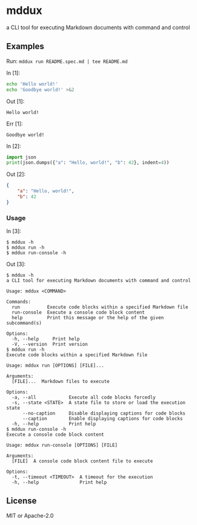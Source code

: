 # mddux

a CLI tool for executing Markdown documents with command and control

## Examples

Run: `mddux run README.spec.md | tee README.md`

In \[1\]:

``` sh
echo 'Hello world!'
echo 'Goodbye world!' >&2
```

Out \[1\]:

``` text
Hello world!
```

Err \[1\]:

``` text
Goodbye world!
```

In \[2\]:

``` python
import json
print(json.dumps({"a": "Hello, world!", "b": 42}, indent=4))
```

Out \[2\]:

``` json
{
    "a": "Hello, world!",
    "b": 42
}
```

### Usage

In \[3\]:

``` console
$ mddux -h
$ mddux run -h
$ mddux run-console -h
```

Out \[3\]:

``` console
$ mddux -h
a CLI tool for executing Markdown documents with command and control

Usage: mddux <COMMAND>

Commands:
  run          Execute code blocks within a specified Markdown file
  run-console  Execute a console code block content
  help         Print this message or the help of the given subcommand(s)

Options:
  -h, --help     Print help
  -V, --version  Print version
$ mddux run -h
Execute code blocks within a specified Markdown file

Usage: mddux run [OPTIONS] [FILE]...

Arguments:
  [FILE]...  Markdown files to execute

Options:
  -a, --all            Execute all code blocks forcedly
  -s, --state <STATE>  A state file to store or load the execution state
      --no-caption     Disable displaying captions for code blocks
      --caption        Enable displaying captions for code blocks
  -h, --help           Print help
$ mddux run-console -h
Execute a console code block content

Usage: mddux run-console [OPTIONS] [FILE]

Arguments:
  [FILE]  A console code block content file to execute

Options:
  -t, --timeout <TIMEOUT>  A timeout for the execution
  -h, --help               Print help
```

## License

MIT or Apache-2.0
